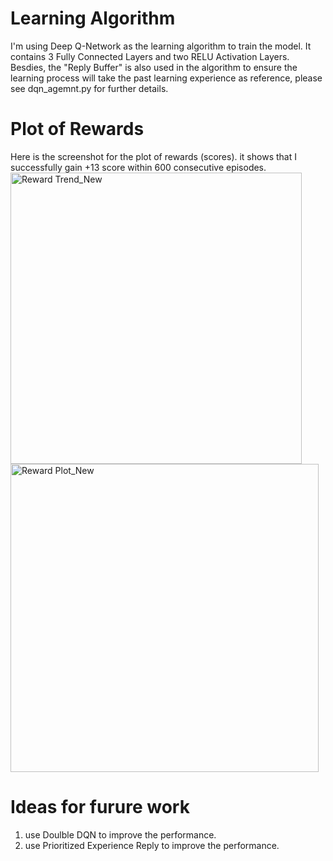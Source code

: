 # Learning Algorithm
I'm using Deep Q-Network as the learning algorithm to train the model. It contains 3 Fully Connected Layers and two RELU Activation Layers. Besdies, the "Reply Buffer" is also used in the algorithm to ensure the learning process will take the past learning experience as reference, please see dqn_agemnt.py for further details.


# Plot of Rewards
Here is the screenshot for the plot of rewards (scores). it shows that I successfully gain +13 score within 600 consecutive episodes.
<img width="466" alt="Reward Trend_New" src="https://github.com/Ryan-ZL-Lin/RLND-Navigation/assets/33056320/35abb6de-518e-4a9f-9dd4-fb5ff18e5dd9">
<img width="493" alt="Reward Plot_New" src="https://github.com/Ryan-ZL-Lin/RLND-Navigation/assets/33056320/9a01fcf3-52c5-48d7-b017-2d4288bd7c35">



# Ideas for furure work
1. use Doulble DQN to improve the performance.
2. use Prioritized Experience Reply to improve the performance.
